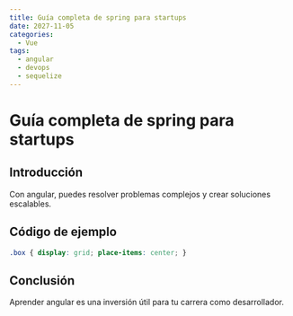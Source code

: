 ```yaml
---
title: Guía completa de spring para startups
date: 2027-11-05
categories:
  - Vue
tags:
  - angular
  - devops
  - sequelize
---
```


# Guía completa de spring para startups

## Introducción

Con angular, puedes resolver problemas complejos y crear soluciones escalables.

## Código de ejemplo

```css
.box { display: grid; place-items: center; }
```

## Conclusión

Aprender angular es una inversión útil para tu carrera como desarrollador.